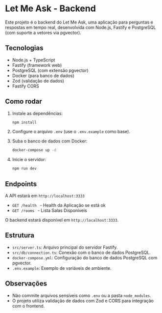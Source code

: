 # Let Me Ask - Backend

Este projeto é o backend do Let Me Ask, uma aplicação para perguntas e respostas em tempo real, desenvolvida com Node.js, Fastify e PostgreSQL (com suporte a vetores via pgvector).

## Tecnologias

- Node.js + TypeScript
- Fastify (framework web)
- PostgreSQL (com extensão pgvector)
- Docker (para banco de dados)
- Zod (validação de dados)
- Fastify CORS

## Como rodar

1. Instale as dependências:
   ```sh
   npm install
   ```

2. Configure o arquivo `.env` (use o `.env.example` como base).

3. Suba o banco de dados com Docker:
   ```sh
   docker-compose up -d
   ```

4. Inicie o servidor:
   ```sh
   npm run dev
   ```

## Endpoints

A API estará em `http://localhost:3333`

- `GET /health ` - Health da Aplicação se está ok
- `GET /rooms ` - Lista Salas Disponíveis

O backend estará disponível em `http://localhost:3333`.

## Estrutura

- `src/server.ts`: Arquivo principal do servidor Fastify.
- `src/db/connection.ts`: Conexão com o banco de dados PostgreSQL.
- `docker-compose.yml`: Configuração do banco de dados PostgreSQL com pgvector.
- `.env.example`: Exemplo de variáveis de ambiente.

## Observações

- Não commite arquivos sensíveis como `.env` ou a pasta `node_modules`.
- O projeto utiliza validação de dados com Zod e CORS para integração com o frontend.
